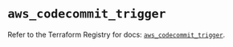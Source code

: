 # `aws_codecommit_trigger`

Refer to the Terraform Registry for docs: [`aws_codecommit_trigger`](https://registry.terraform.io/providers/hashicorp/aws/6.12.0/docs/resources/codecommit_trigger).
